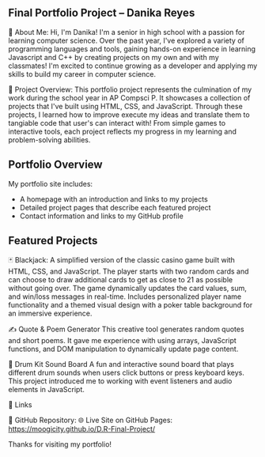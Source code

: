 ## Final Portfolio Project – Danika Reyes

🌺 About Me:  Hi, I'm Danika! I'm a senior in high school with a passion for learning computer science. Over the past year, I've explored a variety of programming languages and tools, gaining hands-on experience in learning Javascript and C++ by creating projects on my own and with my classmates! I'm excited to continue growing as a developer and applying my skills to build my career in computer science. 

🔎 Project Overview: This portfolio project represents the culmination of my work during the school year in AP Compsci P. It showcases a collection of projects that I've built using HTML, CSS, and JavaScript. Through these projects, I learned how to improve execute my ideas and translate them to tangiable code that user's can interact with! From simple games to interactive tools, each project reflects my progress in my learning and problem-solving abilities.

## Portfolio Overview

My portfolio site includes:
- A homepage with an introduction and links to my projects
- Detailed project pages that describe each featured project
- Contact information and links to my GitHub profile

## Featured Projects

🃏 Blackjack: A simplified version of the classic casino game built with HTML, CSS, and JavaScript. The player starts with two random cards and can choose to draw additional cards to get as close to 21 as possible without going over. The game dynamically updates the card values, sum, and win/loss messages in real-time. Includes personalized player name functionality and a themed visual design with a poker table background for an immersive experience.

✍️ Quote & Poem Generator This creative tool generates random quotes and short poems. It gave me experience with using arrays, JavaScript functions, and DOM manipulation to dynamically update page content.

🥁 Drum Kit Sound Board A fun and interactive sound board that plays different drum sounds when users click buttons or press keyboard keys. This project introduced me to working with event listeners and audio elements in JavaScript.

📂 Links

🔗 GitHub Repository: 
🌐 Live Site on GitHub Pages:  https://moogicity.github.io/D.R-Final-Project/

Thanks for visiting my portfolio!
